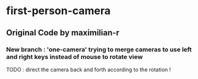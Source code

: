 # first-person-camera

## Original Code by maximilian-r 
### New branch : 'one-camera' trying to merge cameras to use left and right keys instead of mouse to rotate view

TODO : direct the camera back and forth according to the rotation !


